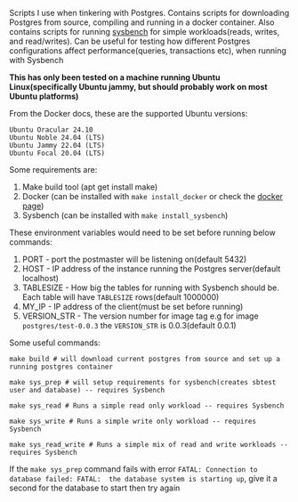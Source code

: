 Scripts I use when tinkering with Postgres. Contains scripts for downloading Postgres from source, compiling and running in a docker container. Also contains scripts for running [sysbench](https://github.com/akopytov/sysbench) for simple workloads(reads, writes, and read/writes).
Can be useful for testing how different Postgres configurations affect performance(queries, transactions etc), when running with Sysbench

**This has only been tested on a machine running Ubuntu Linux(specifically Ubuntu jammy, but should probably work on most Ubuntu platforms)**

From the Docker docs, these are the supported Ubuntu versions:
```
Ubuntu Oracular 24.10
Ubuntu Noble 24.04 (LTS)
Ubuntu Jammy 22.04 (LTS)
Ubuntu Focal 20.04 (LTS)
```

Some requirements are:
1. Make build tool (apt get install make)
2. Docker (can be installed with `make install_docker` or check the [docker page](https://docs.docker.com/engine/install/ubuntu/))
3. Sysbench (can be installed with `make install_sysbench`)


These environment variables would need to be set before running below commands:

1. PORT - port the postmaster will be listening on(default 5432)
2. HOST - IP address of the instance running the Postgres server(default localhost)
3. TABLESIZE - How big the tables for running with Sysbench should be. Each table will have `TABLESIZE` rows(default 1000000)
4. MY_IP - IP address of the client(must be set before running)
5. VERSION_STR - The version number for image tag e.g for image `postgres/test-0.0.3` the `VERSION_STR` is 0.0.3(default 0.0.1)

Some useful commands:

```
make build # will download current postgres from source and set up a running postgres container

make sys_prep # will setup requirements for sysbench(creates sbtest user and database) -- requires Sysbench

make sys_read # Runs a simple read only workload -- requires Sysbench

make sys_write # Runs a simple write only workload -- requires Sysbench

make sys_read_write # Runs a simple mix of read and write workloads -- requires Sysbench
```

If the `make sys_prep` command fails with error `FATAL: Connection to database failed: FATAL:  the database system is starting up`, give it a second for the database to start then try again
